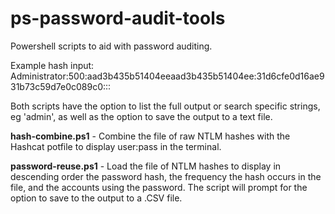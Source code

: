 # ps-password-audit-tools
Powershell scripts to aid with password auditing.

Example hash input: Administrator:500:aad3b435b51404eeaad3b435b51404ee:31d6cfe0d16ae931b73c59d7e0c089c0:::

Both scripts have the option to list the full output or search specific strings, eg 'admin', as well as the option to save the output to a text file.

**hash-combine.ps1** - Combine the file of raw NTLM hashes with the Hashcat potfile to display user:pass in the terminal.

**password-reuse.ps1** - Load the file of NTLM hashes to display in descending order the password hash, the frequency the hash occurs in the file, and the accounts using the password. The script will prompt for the option to save to the output to a .CSV file.
